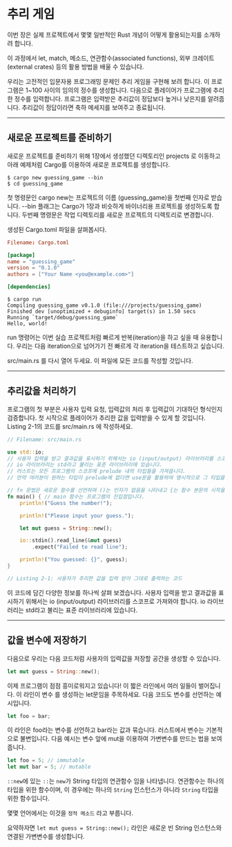 # 추리 게임

이번 장은 실제 프로젝트에서 몇몇 일반적인 Rust 개념이 어떻게 활용되는지를 소개하려 합니다.

이 과정에서 let, match, 메소드, 연관함수(associated functions), 외부 크레이트(external crates) 등의 활용 방법을 배울 수 있습니다.

우리는 고전적인 입문자용 프로그래밍 문제인 추리 게임을 구현해 보려 합니다. 이 프로그램은 1~100 사이의 임의의 정수를 생성합니다. 다음으로 플레이어가 프로그램에 추리한 정수를 입력합니다. 프로그램은 입력받은 추리값이 정답보다 높거나 낮은지를 알려줍니다. 추리값이 정답이라면 축하 메세지를 보여주고 종료됩니다.

---

## 새로운 프로젝트를 준비하기

새로운 프로젝트를 준비하기 위해 1장에서 생성했던 디렉토리인 projects 로 이동하고 아래 예제처럼 Cargo를 이용하여 새로운 프로젝트를 생성합니다.

```shell
$ cargo new guessing_game --bin
$ cd guessing_game
```

첫 명령문인 cargo new는 프로젝트의 이름 (guessing_game)을 첫번째 인자로 받습니다. --bin 플래그는 Cargo가 1장과 비슷하게 바이너리용 프로젝트를 생성하도록 합니다. 두번째 명령문은 작업 디렉토리를 새로운 프로젝트의 디렉토리로 변경합니다.

생성된 Cargo.toml 파일을 살펴봅시다.

```toml
Filename: Cargo.toml

[package]
name = "guessing_game"
version = "0.1.0"
authors = ["Your Name <you@example.com>"]

[dependencies]
```

```shell
$ cargo run
Compiling guessing_game v0.1.0 (file:///projects/guessing_game)
Finished dev [unoptimized + debuginfo] target(s) in 1.50 secs
Running `target/debug/guessing_game`
Hello, world!
```

run 명령어는 이번 실습 프로젝트처럼 빠르게 반복(iteration)을 하고 싶을 때 유용합니다. 우리는 다음 iteration으로 넘어가기 전 빠르게 각 iteration을 테스트하고 싶습니다.

src/main.rs 를 다시 열어 두세요. 이 파일에 모든 코드를 작성할 것입니다.

---

## 추리값을 처리하기

프로그램의 첫 부분은 사용자 입력 요청, 입력값의 처리 후 입력값이 기대하던 형식인지 검증합니다. 첫 시작으로 플레이어가 추리한 값을 입력받을 수 있게 할 것입니다. Listing 2-1의 코드를 src/main.rs 에 작성하세요.

```rs
// Filename: src/main.rs

use std::io;
// 사용자 입력을 받고 결과값을 표시하기 위해서는 io (input/output) 라이브러리를 스코프로 가져와야 합니다
// io 라이브러리는 std라고 불리는 표준 라이브러리에 있습니다.
// 러스트는 모든 프로그램의 스코프에 prelude 내의 타입들을 가져옵니다.
// 만약 여러분이 원하는 타입이 prelude에 없다면 use문을 활용하여 명시적으로 그 타입을 가져와야 합니다.

// fn 문법은 새로운 함수를 선언하며 ()는 인자가 없음을 나타내고 {는 함수 본문의 시작을 나타냅니다.
fn main() { // main 함수는 프로그램의 진입점입니다.
    println!("Guess the number!");

    println!("Please input your guess.");

    let mut guess = String::new();

    io::stdin().read_line(&mut guess)
        .expect("Failed to read line");

    println!("You guessed: {}", guess);
}

// Listing 2-1: 사용자가 추리한 값을 입력 받아 그대로 출력하는 코드
```

이 코드에 담긴 다양한 정보를 하나씩 살펴 보겠습니다. 사용자 입력을 받고 결과값을 표시하기 위해서는 io (input/output) 라이브러리를 스코프로 가져와야 합니다. io 라이브러리는 std라고 불리는 표준 라이브러리에 있습니다.

---

## 값을 변수에 저장하기

다음으로 우리는 다음 코드처럼 사용자의 입력값을 저장할 공간을 생성할 수 있습니다.

```rs
let mut guess = String::new();
```

이제 프로그램이 점점 흥미로워지고 있습니다! 이 짧은 라인에서 여러 일들이 벌어집니다. 이 라인이 변수 를 생성하는 let문임을 주목하세요. 다음 코드도 변수를 선언하는 예시입니다.

```rs
let foo = bar;
```

이 라인은 foo라는 변수를 선언하고 bar라는 값과 묶습니다. 러스트에서 변수는 기본적으로 불변입니다. 다음 예시는 변수 앞에 mut을 이용하여 가변변수를 만드는 법을 보여줍니다.

```rs
let foo = 5; // immutable
let mut bar = 5; // mutable
```

`::new`에 있는 `::`는 `new`가 String 타입의 연관함수 임을 나타냅니다.
연관함수는 하나의 타입을 위한 함수이며, 이 경우에는 하나의 `String` 인스턴스가 아니라 `String` 타입을 위한 함수입니다.

몇몇 언어에서는 이것을 `정적 메소드` 라고 부릅니다.

요약하자면 `let mut guess = String::new();` 라인은 새로운 빈 String 인스턴스와 연결된 가변변수를 생성합니다.
